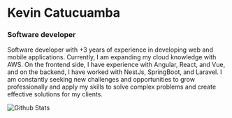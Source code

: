 # Kevin Catucuamba
### Software developer

Software developer with +3 years of experience in developing web and mobile applications. Currently, I am expanding my cloud knowledge with AWS. On the frontend side, I have experience with Angular, React, and Vue, and on the backend, I have worked with NestJs, SpringBoot, and Laravel. I am constantly seeking new challenges and opportunities to grow professionally and apply my skills to solve complex problems and create effective solutions for my clients.

![Github Stats](https://github-readme-stats.vercel.app/api?username=kdcatucuambal&count_private=true&theme=dark&show_icons=true)
